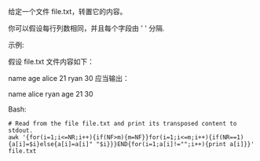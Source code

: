 给定一个文件 file.txt，转置它的内容。

你可以假设每行列数相同，并且每个字段由 ' ' 分隔.

示例:

假设 file.txt 文件内容如下：

name age
alice 21
ryan 30
应当输出：

name alice ryan
age 21 30

Bash:
```
# Read from the file file.txt and print its transposed content to stdout.
awk '{for(i=1;i<=NR;i++){if(NF>m){m=NF}}for(i=1;i<=m;i++){if(NR==1){a[i]=$i}else{a[i]=a[i]" "$i}}}END{for(i=1;a[i]!="";i++){print a[i]}}' file.txt
```
